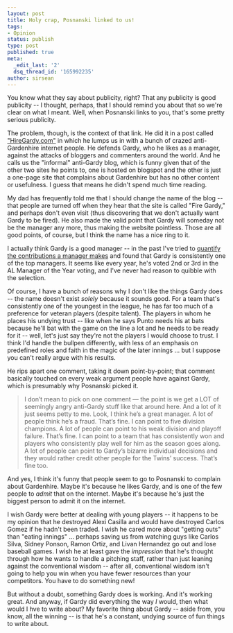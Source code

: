 ```yaml
---
layout: post
title: Holy crap, Posnanski linked to us!
tags:
- Opinion
status: publish
type: post
published: true
meta:
  _edit_last: '2'
  dsq_thread_id: '165992235'
author: sirsean
---
```

You know what they say about publicity, right? That any publicity is good publicity -- I thought, perhaps, that I should remind you about that so we're clear on what I meant. Well, when Posnanski links to you, that's some pretty serious publicity.

The problem, though, is the context of that link. He did it in a post called ["HireGardy.com"](http://joeposnanski.com/JoeBlog/2010/03/10/hiregardy-com/) in which he lumps us in with a bunch of crazed anti-Gardenhire internet people. He defends Gardy, who he likes as a manager, against the attacks of bloggers and commenters around the world. And he calls us the "informal" anti-Gardy blog, which is funny given that of the other two sites he points to, one is hosted on blogspot and the other is just a one-page site that complains about Gardenhire but has no other content or usefulness. I guess that means he didn't spend much time reading.

My dad has frequently told me that I should change the name of the blog -- that people are turned off when they hear that the site is called "Fire Gardy," and perhaps don't even visit (thus discovering that we don't actually want Gardy to be fired). He also made the valid point that Gardy will someday not be the manager any more, thus making the website pointless. Those are all good points, of course, but I think the name has a nice ring to it.

I actually think Gardy is a good manager -- in the past I've tried to [quantify the contributions a manager makes](http://firegardy.com/2009/04/15/introducing-manager-wins-above-expected/) and found that Gardy is consistently one of the top managers. It seems like every year, he's voted 2nd or 3rd in the AL Manager of the Year voting, and I've never had reason to quibble with the selection.

Of course, I have a bunch of reasons why I don't like the things Gardy does -- the name doesn't exist _solely_ because it sounds good. For a team that's consistently one of the youngest in the league, he has far too much of a preference for veteran players (despite talent). The players in whom he places his undying trust -- like when he says Punto needs his at bats because he'll bat with the game on the line a lot and he needs to be ready for it -- well, let's just say they're not the players I would choose to trust. I think I'd handle the bullpen differently, with less of an emphasis on predefined roles and faith in the magic of the later innings ... but I suppose you can't really argue with his results.

He rips apart one comment, taking it down point-by-point; that comment basically touched on every weak argument people have against Gardy, which is presumably why Posnanski picked it.

> I don’t mean to pick on one comment — the point is we get a LOT of seemingly angry anti-Gardy stuff like that around here. And a lot of it just seems petty to me. Look, I think he’s a great manager. A lot of people think he’s a fraud. That’s fine. I can point to five division champions. A lot of people can point to his weak division and playoff failure. That’s fine. I can point to a team that has consistently won and players who consistently play well for him as the season goes along. A lot of people can point to Gardy’s bizarre individual decisions and they would rather credit other people for the Twins’ success. That’s fine too.

And yes, I think it's funny that people seem to go to Posnanski to complain about Gardenhire. Maybe it's because he likes Gardy, and is one of the few people to _admit_ that on the internet. Maybe it's because he's just the biggest person to admit it on the internet.

I wish Gardy were better at dealing with young players -- it happens to be my opinion that he destroyed Alexi Casilla and would have destroyed Carlos Gomez if he hadn't been traded. I wish he cared more about "getting outs" than "eating innings" ... perhaps saving us from watching guys like Carlos Silva, Sidney Ponson, Ramon Ortiz, and Livan Hernandez go out and lose baseball games. I wish he at least gave the _impression_ that he's thought through how he wants to handle a pitching staff, rather than just leaning against the conventional wisdom -- after all, conventional wisdom isn't going to help you win when you have fewer resources than your competitors. You have to do something new!

But without a doubt, something Gardy does is working. And it's working great. And anyway, if Gardy did everything the way _I_ would, then what would I hve to write about? My favorite thing about Gardy -- aside from, you know, all the winning -- is that he's a constant, undying source of fun things to write about.
